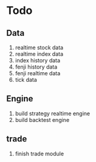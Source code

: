 # Todo

## Data
1. realtime stock data
2. realtime index data
3. index history data
4. fenji history data
5. fenji realtime data
6. tick data

## Engine
1. build strategy realtime engine
2. build backtest engine

## trade
1. finish trade module